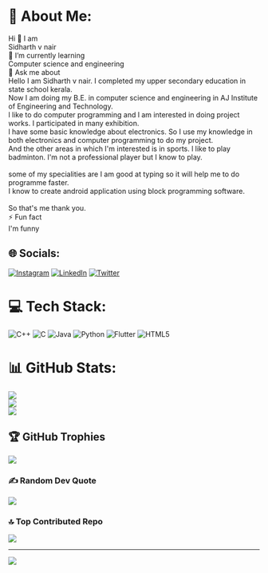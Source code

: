 # 💫 About Me:
Hi 👋 I am <br>Sidharth v nair<br>🌱 I’m currently learning<br>Computer science and engineering<br>💬 Ask me about<br>Hello I am Sidharth v nair. I completed my upper secondary education in state school kerala.<br>Now I am doing my B.E.  in computer science and engineering  in AJ Institute of Engineering and Technology.<br>l like to do computer programming and l am interested in doing project works.  I participated in many exhibition.<br>l have some basic knowledge about electronics. So I use my knowledge in both electronics and computer programming to do my project.<br>And the other areas in which I'm interested is in sports. l like to play badminton. I'm not a professional player but I know to play.<br><br>some of my specialities are I am good at typing so it will help me to do programme faster.<br>I know to create android application using block programming software.<br><br>So that's me thank you.<br>⚡ Fun fact<br>I'm funny


## 🌐 Socials:
[![Instagram](https://img.shields.io/badge/Instagram-%23E4405F.svg?logo=Instagram&logoColor=white)](https://instagram.com/@sidharth_v_nair) [![LinkedIn](https://img.shields.io/badge/LinkedIn-%230077B5.svg?logo=linkedin&logoColor=white)](https://linkedin.com/in/https://www.linkedin.com/in/sidharth-v-nair-aa2111256) [![Twitter](https://img.shields.io/badge/Twitter-%231DA1F2.svg?logo=Twitter&logoColor=white)](https://twitter.com/https://x.com/SidharthVNair?t=Q73juc3LOuBOC8cHQC8KIw&s=09) 

# 💻 Tech Stack:
![C++](https://img.shields.io/badge/c++-%2300599C.svg?style=plastic&logo=c%2B%2B&logoColor=white) ![C](https://img.shields.io/badge/c-%2300599C.svg?style=plastic&logo=c&logoColor=white) ![Java](https://img.shields.io/badge/java-%23ED8B00.svg?style=plastic&logo=openjdk&logoColor=white) ![Python](https://img.shields.io/badge/python-3670A0?style=plastic&logo=python&logoColor=ffdd54) ![Flutter](https://img.shields.io/badge/Flutter-%2302569B.svg?style=plastic&logo=Flutter&logoColor=white) ![HTML5](https://img.shields.io/badge/html5-%23E34F26.svg?style=plastic&logo=html5&logoColor=white)
# 📊 GitHub Stats:
![](https://github-readme-stats.vercel.app/api?username=Sidharthzidzid&theme=dark&hide_border=false&include_all_commits=true&count_private=true)<br/>
![](https://github-readme-streak-stats.herokuapp.com/?user=Sidharthzidzid&theme=dark&hide_border=false)<br/>
![](https://github-readme-stats.vercel.app/api/top-langs/?username=Sidharthzidzid&theme=dark&hide_border=false&include_all_commits=true&count_private=true&layout=compact)

## 🏆 GitHub Trophies
![](https://github-profile-trophy.vercel.app/?username=Sidharthzidzid&theme=radical&no-frame=false&no-bg=false&margin-w=4)

### ✍️ Random Dev Quote
![](https://quotes-github-readme.vercel.app/api?type=horizontal&theme=tokyonight)

### 🔝 Top Contributed Repo
![](https://github-contributor-stats.vercel.app/api?username=Sidharthzidzid&limit=5&theme=tokyonight&combine_all_yearly_contributions=true)

---
[![](https://visitcount.itsvg.in/api?id=Sidharthzidzid&icon=6&color=3)](https://visitcount.itsvg.in)

<!-- Proudly created with GPRM ( https://gprm.itsvg.in ) -->
